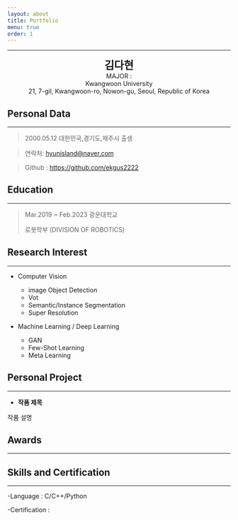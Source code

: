 ```yaml
---
layout: about
title: Portfolio
menu: true
order: 1
---
```


* * *
<center>
<span style=
"font-size:170%;
font-weight:bold">
김다현
</span>
</center>

<center>MAJOR : </center>

<center>Kwangwoon University</center>

<center>21, 7-gil, Kwangwoon-ro, Nowon-gu, Seoul, Republic of Korea</center>

## Personal Data
---
> 2000.05.12 대한민국,경기도,제주시 출생

> 연락처: hyunisland@naver.com

> Github : <a href="https://github.com/ekgus2222">https://github.com/ekgus2222</a>


## Education
---
> Mar.2019 ~ Feb.2023 광운대학교
>
> 로봇학부 (DIVISION OF ROBOTICS)


## Research Interest
---

* Computer Vision
    + image Object Detection
    + Vot
    + Semantic/Instance Segmentation
    + Super Resolution

* Machine Learning / Deep Learning
    + GAN
    + Few-Shot Learning
    + Meta Learning

## Personal Project
---

* **작품 제목**

작품 설명



## Awards
---


## Skills and Certification
---
-Language : C/C++/Python

-Certification : 






